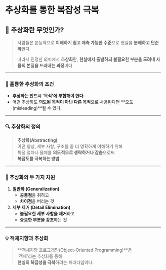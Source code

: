 # 추상화를 통한 복잡성 극복

## 🧠 추상화란 무엇인가?

> 사람들은 본능적으로 **이해하기 쉽고 예측 가능한 수준**으로 현실을 **분해하고 단순화**한다.
>
> 따라서 진정한 의미에서 **추상화**란, **현실에서 출발하되 불필요한 부분을 도려내 사물의 본질을 드러내는 과정**이다.

***

### 🎯 훌륭한 추상화의 조건

* **추상화는 반드시 '목적'에 부합해야 한다.**
* 어떤 추상화도 **의도된 목적이 아닌 다른 목적**으로 사용된다면 \*\*오도(misleading)\*\*될 수 있다.

***

### 🔍 추상화의 정의

> **추상화(Abstracting)**\
> 어떤 양상, 세부 사항, 구조를 좀 더 명확하게 이해하기 위해\
> 특정 절차나 물체를 **의도적으로 생략하거나 감춤**으로써\
> **복잡도를 극복하는 방법**

***

### 🧩 추상화의 두 가지 차원

1. **일반화 (Generalization)**
   * **공통점**을 취하고
   * **차이점**을 버리는 것
2. **세부 제거 (Detail Elimination)**
   * **불필요한 세부 사항을 제거**하고
   * **중요한 부분을 강조**하는 것

***

### 💡 객체지향과 추상화

> \*\*객체지향 프로그래밍(Object-Oriented Programming)\*\*은\
> '객체'라는 추상화를 통해\
> **현실의 복잡성을 극복**하려는 패러다임이다.
